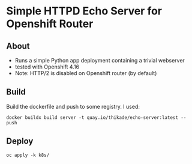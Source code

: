 # Simple HTTPD Echo Server for Openshift Router
## About
- Runs a simple Python app deployment containing a trivial webserver
- tested with Openshift 4.16
- Note: HTTP/2 is disabled on Openshift router (by default)

## Build
Build the dockerfile and push to some registry. I used:
```
docker buildx build server -t quay.io/thikade/echo-server:latest --push
```

## Deploy
```
oc apply -k k8s/
```

